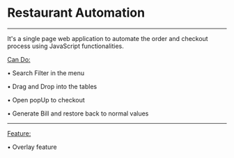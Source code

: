 # Restaurant Automation
----------------------
It's a single page web application to automate the order and checkout process using JavaScript functionalities.

<ins>Can Do:</ins>

• Search Filter in the menu

• Drag and Drop into the tables

• Open popUp to checkout

• Generate Bill and restore back to normal values

-------------------------
<ins>Feature:</ins>

• Overlay feature


